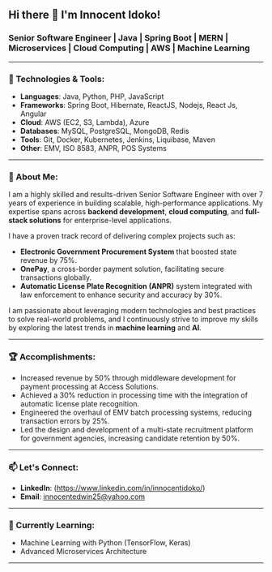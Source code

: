 ## Hi there 👋 I'm Innocent Idoko!

### Senior Software Engineer | Java | Spring Boot | MERN | Microservices | Cloud Computing | AWS | Machine Learning

---

### 🔧 Technologies & Tools:
- **Languages**: Java, Python, PHP, JavaScript
- **Frameworks**: Spring Boot, Hibernate, ReactJS, Nodejs, React Js, Angular
- **Cloud**: AWS (EC2, S3, Lambda), Azure
- **Databases**: MySQL, PostgreSQL, MongoDB, Redis
- **Tools**: Git, Docker, Kubernetes, Jenkins, Liquibase, Maven
- **Other**: EMV, ISO 8583, ANPR, POS Systems

---

### 🚀 About Me:
I am a highly skilled and results-driven Senior Software Engineer with over 7 years of experience in building scalable, high-performance applications. My expertise spans across **backend development**, **cloud computing**, and **full-stack solutions** for enterprise-level applications. 

I have a proven track record of delivering complex projects such as:
- **Electronic Government Procurement System** that boosted state revenue by 75%.
- **OnePay**, a cross-border payment solution, facilitating secure transactions globally.
- **Automatic License Plate Recognition (ANPR)** system integrated with law enforcement to enhance security and accuracy by 30%.

I am passionate about leveraging modern technologies and best practices to solve real-world problems, and I continuously strive to improve my skills by exploring the latest trends in **machine learning** and **AI**.

---

### 🏆 Accomplishments:
- Increased revenue by 50% through middleware development for payment processing at Access Solutions.
- Achieved a 30% reduction in processing time with the integration of automatic license plate recognition.
- Engineered the overhaul of EMV batch processing systems, reducing transaction errors by 25%.
- Led the design and development of a multi-state recruitment platform for government agencies, increasing candidate retention by 50%.



---

### 📫 Let's Connect:

- **LinkedIn**: (https://www.linkedin.com/in/innocentidoko/)
- **Email**: [innocentedwin25@yahoo.com](mailto:innocentedwin25@yahoo.com)

---


### 🌱 Currently Learning:
- Machine Learning with Python (TensorFlow, Keras)
- Advanced Microservices Architecture


---

